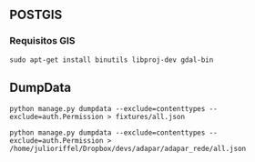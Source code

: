 ## POSTGIS

### Requisitos GIS

`sudo apt-get install binutils libproj-dev gdal-bin`

## DumpData

`python manage.py dumpdata --exclude=contenttypes --exclude=auth.Permission > fixtures/all.json`

`python manage.py dumpdata --exclude=contenttypes --exclude=auth.Permission > /home/julioriffel/Dropbox/devs/adapar/adapar_rede/all.json`